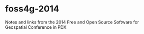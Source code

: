 foss4g-2014
===========

Notes and links from the 2014 Free and Open Source Software for Geospatial Conference in PDX
